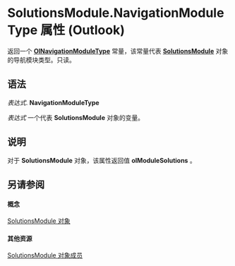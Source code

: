 
# SolutionsModule.NavigationModuleType 属性 (Outlook)

返回一个  **[OlNavigationModuleType](2140a094-6bee-aba1-03cd-71fa2c55842e.md)** 常量，该常量代表 **[SolutionsModule](4597765e-a95d-bf07-2ac4-103218ebc696.md)** 对象的导航模块类型。只读。


## 语法

 _表达式_. **NavigationModuleType**

 _表达式_ 一个代表 **SolutionsModule** 对象的变量。


## 说明

对于 **SolutionsModule** 对象，该属性返回值 **olModuleSolutions** 。


## 另请参阅


#### 概念


[SolutionsModule 对象](4597765e-a95d-bf07-2ac4-103218ebc696.md)
#### 其他资源


[SolutionsModule 对象成员](8537b2d4-07cb-9e40-a87b-ff12d304f809.md)